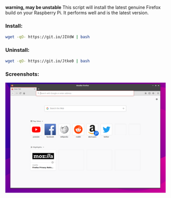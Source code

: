 **warning, may be unstable**
This script will install the latest genuine Firefox build on your Raspberry Pi. It performs well and is the latest version.

### Install:
```bash
wget -qO- https://git.io/JIVdW | bash
```
### Uninstall:
```bash
wget -qO- https://git.io/Jtke0 | bash
```
### Screenshots:
![realfirefoxrpi.png](https://github.com/Itai-Nelken/pi-bashscripts-files/blob/main/firefox/screenshots/realfirefoxrpi.png)
